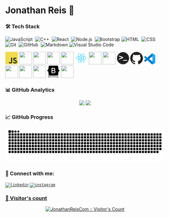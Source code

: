 # Jonathan Reis 👋

<!-- <img align="right" src="https://komarev.com/ghpvc/?username=JonathanReisCom" alt="JonathanReisCom" /> -->

### 🛠 Tech Stack

![JavaScript](https://img.shields.io/badge/-JavaScript-05122A?style=flat&logo=javascript)&nbsp;
![C++](https://img.shields.io/badge/-C++-05122A?style=flat&logo=C%2B%2B&logoColor=00599C)&nbsp;
![React](https://img.shields.io/badge/-React-05122A?style=flat&logo=react)&nbsp;
![Node.js](https://img.shields.io/badge/-Node.js-05122A?style=flat&logo=node.js)&nbsp;
![Bootstrap](https://img.shields.io/badge/-Bootstrap-05122A?style=flat&logo=bootstrap&logoColor=563D7C)
![HTML](https://img.shields.io/badge/-HTML-05122A?style=flat&logo=HTML5)&nbsp;
![CSS](https://img.shields.io/badge/-CSS-05122A?style=flat&logo=CSS3&logoColor=1572B6)&nbsp;
![Git](https://img.shields.io/badge/-Git-05122A?style=flat&logo=git)&nbsp;
![GitHub](https://img.shields.io/badge/-GitHub-05122A?style=flat&logo=github)&nbsp;
![Markdown](https://img.shields.io/badge/-Markdown-05122A?style=flat&logo=markdown)
![Visual Studio Code](https://img.shields.io/badge/-Visual%20Studio%20Code-05122A?style=flat&logo=visual-studio-code&logoColor=007ACC)&nbsp;

<code><img height="40" width="40" src="https://raw.githubusercontent.com/github/explore/80688e429a7d4ef2fca1e82350fe8e3517d3494d/topics/javascript/javascript.png"></code>
<code><img height="40" width="40" src="https://cdn.iconscout.com/icon/free/png-512/typescript-1174965.png"></code>
<code><img height="40" width="40" src="https://www.vectorlogo.zone/logos/golang/golang-icon.svg"></code>
<code><img height="40" width="40" src="https://cdn.iconscout.com/icon/free/png-256/css-131-722685.png"></code>
<code><img height="40" width="40" src="https://img.icons8.com/color/48/000000/nodejs.png"></code>
<code><img height="40" width="40" src="https://raw.githubusercontent.com/github/explore/80688e429a7d4ef2fca1e82350fe8e3517d3494d/topics/react/react.png"></code>
<code><img height="40" width="40" src="https://www.vectorlogo.zone/logos/php/php-icon.svg"></code>
<code><img height="40" width="40" src="https://upload.wikimedia.org/wikipedia/commons/thumb/3/3f/Git_icon.svg/1024px-Git_icon.svg.png"></code>
<code><img height="40" width="40" src="https://raw.githubusercontent.com/github/explore/80688e429a7d4ef2fca1e82350fe8e3517d3494d/topics/terminal/terminal.png"></code>
<code><img height="40" width="40" src="https://raw.githubusercontent.com/github/explore/80688e429a7d4ef2fca1e82350fe8e3517d3494d/topics/github-api/github-api.png"></code>
<code><img height="35" width="35" src="https://raw.githubusercontent.com/github/explore/80688e429a7d4ef2fca1e82350fe8e3517d3494d/topics/visual-studio-code/visual-studio-code.png"></code>
<code><img height="40" width="40" src="https://img.icons8.com/fluent/50/000000/mysql-logo.png"></code>
<code><img height="40" width="40" src="https://www.vectorlogo.zone/logos/postgresql/postgresql-icon.svg"></code>
<code><img height="40" width="40" src="https://www.vectorlogo.zone/logos/getpostman/getpostman-icon.svg"></code>
<code><img height="40" width="40" src="https://raw.githubusercontent.com/devicons/devicon/master/icons/bootstrap/bootstrap-plain-wordmark.svg"></code>
<code><img height="40" width="40" src="https://www.vectorlogo.zone/logos/amazon_aws/amazon_aws-icon.svg"></code>

### 📊 GitHub Analytics

<p align="center">
  <img height="220em" src="https://github-readme-stats-xi-orpin.vercel.app/api?username=JonathanReisCom&show=reviews,prs_merged,prs_merged_percentage&count_private=true&include_all_commits=true&show_icons=true&hide=stars&theme=algolia&rank_icon=github" />
  <img height="220em" src="https://github-readme-stats-xi-orpin.vercel.app/api/top-langs/?username=JonathanReisCom&layout=compact&langs_count=8&theme=algolia&count_private=true&include_all_commits=true&exclude_repo=portalpicante-website,gparena-website,escapingwiththediamond-cocos2dx"/>
</p>

### 📈 GitHub Progress

<p align="center">
<picture>
  <source media="(prefers-color-scheme: dark)" srcset="https://github.com/JonathanReisCom/JonathanReisCom/blob/output/github-contribution-grid-snake-dark.svg" />
  <source media="(prefers-color-scheme: light)" srcset="https://github.com/JonathanReisCom/JonathanReisCom/blob/output/github-contribution-grid-snake.svg" />
  <img alt="github-snake" src="https://github.com/JonathanReisCom/JonathanReisCom/blob/output/github-contribution-grid-snake.svg" />
</picture>
</p>

### 🖖 Connect with me:

<code><a href="https://www.linkedin.com/in/jonathan-reis-com/" target="blank"><img align="center" src="https://cdn.iconscout.com/icon/free/png-64/linkedin-208-916919.png" alt="linkedin" height="40" width="40" /></a></code>
<code><a href="https://www.instagram.com/jonathanreis/" target="blank"><img align="center" src="https://cdn.iconscout.com/icon/free/png-64/instagram-216-721958.png" alt="instagram" height="40" width="40" /></code>

### 👀 Visitor's count

<p align="center"><img src="https://profile-counter.glitch.me/{JonathanReisCom}/count.svg" alt="JonathanReisCom :: Visitor's Count" /></p>
